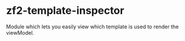zf2-template-inspector
======================

Module which lets you easily view which template is used to render the viewModel.
